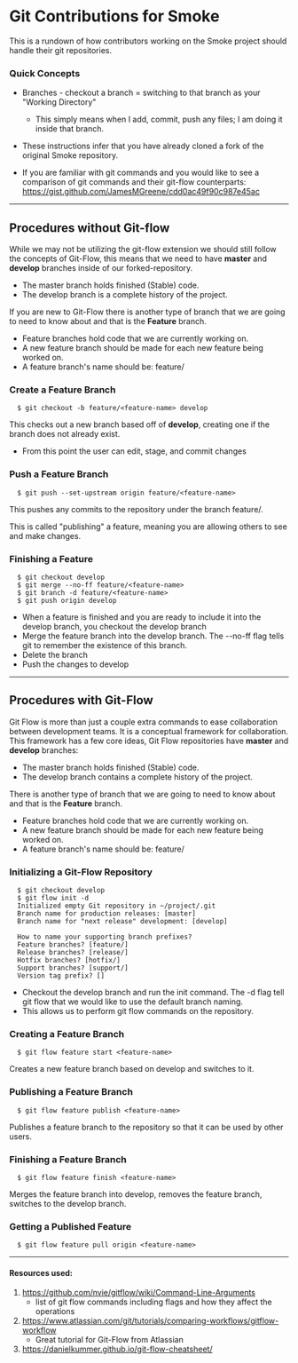 # Git Contributions for Smoke

This is a rundown of how contributors working on the Smoke project should handle their git repositories.

### Quick Concepts

  - Branches - checkout a branch = switching to that branch as your "Working Directory"
    - This simply means when I add, commit, push any files; I am doing it inside that branch.

  - These instructions infer that you have already cloned a fork of the original Smoke repository.

  - If you are familiar with git commands and you would like to see a comparison of git commands and their git-flow counterparts: https://gist.github.com/JamesMGreene/cdd0ac49f90c987e45ac

***
## Procedures without Git-flow

  While we may not be utilizing the git-flow extension we should still follow the concepts of Git-Flow, this means that we need to have **master** and **develop** branches inside of our forked-repository.

  - The master branch holds finished (Stable) code.
  - The develop branch is a complete history of the project.

  If you are new to Git-Flow there is another type of branch that we are going to need to know about and that is the **Feature** branch.

  - Feature branches hold code that we are currently working on.
  - A new feature branch should be made for each new feature being worked on.
  - A feature branch's name should be: feature/<feature-name>

### Create a Feature Branch

  ```shell
    $ git checkout -b feature/<feature-name> develop
  ```
  This checks out a new branch based off of **develop**, creating one if the branch does not already exist.

  - From this point the user can edit, stage, and commit changes

### Push a Feature Branch

  ``` shell
    $ git push --set-upstream origin feature/<feature-name>
  ```
  This pushes any commits to the repository under the branch feature/<feature-name>.

  This is called "publishing" a feature, meaning you are allowing others to see and make changes.

### Finishing a Feature

  ``` shell
    $ git checkout develop
    $ git merge --no-ff feature/<feature-name>
    $ git branch -d feature/<feature-name>
    $ git push origin develop
  ```
  - When a feature is finished and you are ready to include it into the develop branch, you checkout the develop branch
  - Merge the feature branch into the develop branch.  The --no-ff flag tells git to remember the existence of this branch.
  - Delete the branch
  - Push the changes to develop

***

## Procedures with Git-Flow

Git Flow is more than just a couple extra commands to ease collaboration between development teams. It is a conceptual framework for collaboration.  This framework has a few core ideas, Git Flow repositories have **master** and **develop** branches:

- The master branch holds finished (Stable) code.
- The develop branch contains a complete history of the project.

There is another type of branch that we are going to need to know about and that is the **Feature** branch.

- Feature branches hold code that we are currently working on.
- A new feature branch should be made for each new feature being worked on.
- A feature branch's name should be: feature/<feature-name>

### Initializing a Git-Flow Repository

  ``` shell
    $ git checkout develop
    $ git flow init -d
    Initialized empty Git repository in ~/project/.git
    Branch name for production releases: [master]
    Branch name for "next release" development: [develop]

    How to name your supporting branch prefixes?
    Feature branches? [feature/]
    Release branches? [release/]
    Hotfix branches? [hotfix/]
    Support branches? [support/]
    Version tag prefix? []
  ````
  - Checkout the develop branch and run the init command. The -d flag tell git flow that we would like to use the default branch naming.
  - This allows us to perform git flow commands on the repository.

### Creating a Feature Branch

  ``` shell
    $ git flow feature start <feature-name>
  ```
  Creates a new feature branch based on develop and switches to it.

### Publishing a Feature Branch

  ``` shell
    $ git flow feature publish <feature-name>
  ```
  Publishes a feature branch to the repository so that it can be used by other users.

### Finishing a Feature Branch

  ``` shell
    $ git flow feature finish <feature-name>
  ```
  Merges the feature branch into develop, removes the feature branch, switches to the develop branch.

### Getting a Published Feature

  ``` shell
    $ git flow feature pull origin <feature-name>
  ```

***  
#### Resources used:

  1. https://github.com/nvie/gitflow/wiki/Command-Line-Arguments
        -  list of git flow commands including flags and how they affect the operations
  2. https://www.atlassian.com/git/tutorials/comparing-workflows/gitflow-workflow
        -  Great tutorial for Git-Flow from Atlassian
  3. https://danielkummer.github.io/git-flow-cheatsheet/

